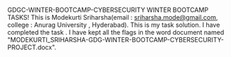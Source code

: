 #
GDGC-WINTER-BOOTCAMP-CYBERSECURITY 
WINTER BOOTCAMP TASKS! 
This is Modekurti Sriharsha(email : sriharsha.mode@gmail.com, college : Anurag University , Hyderabad). 
This is my task solution. I have completed the task . 
I have kept all the flags in the word document named "MODEKURTI_SRIHARSHA-GDG-WINTER-BOOTCAMP-CYBERSECURITY-PROJECT.docx".
